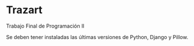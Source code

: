 # Trazart

Trabajo Final de Programación II

Se deben tener instaladas las últimas versiones de Python, Django y Pillow.
